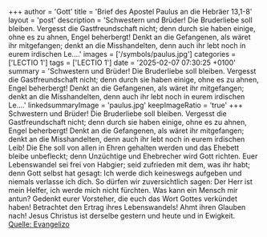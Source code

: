 +++
author = 'Gott'
title = 'Brief des Apostel Paulus an die Hebräer 13,1-8'
layout = 'post'
description = 'Schwestern und Brüder! Die Bruderliebe soll bleiben. Vergesst die Gastfreundschaft nicht; denn durch sie haben einige, ohne es zu ahnen, Engel beherbergt! Denkt an die Gefangenen, als wäret ihr mitgefangen; denkt an die Misshandelten, denn auch ihr lebt noch in eurem irdischen Le....'
images = ['/symbols/paulus.jpg']
categories = ['LECTIO 1']
tags = ['LECTIO 1']
date = '2025-02-07 07:30:25 +0100'
summary = 'Schwestern und Brüder! Die Bruderliebe soll bleiben. Vergesst die Gastfreundschaft nicht; denn durch sie haben einige, ohne es zu ahnen, Engel beherbergt! Denkt an die Gefangenen, als wäret ihr mitgefangen; denkt an die Misshandelten, denn auch ihr lebt noch in eurem irdischen Le....'
linkedsummaryImage = 'paulus.jpg'
keepImageRatio = 'true'
+++
Schwestern und Brüder! Die Bruderliebe soll bleiben.
Vergesst die Gastfreundschaft nicht; denn durch sie haben einige, ohne es zu ahnen, Engel beherbergt!
Denkt an die Gefangenen, als wäret ihr mitgefangen; denkt an die Misshandelten, denn auch ihr lebt noch in eurem irdischen Leib!
Die Ehe soll von allen in Ehren gehalten werden und das Ehebett bleibe unbefleckt; denn Unzüchtige und Ehebrecher wird Gott richten.<!--more-->
Euer Lebenswandel sei frei von Habgier; seid zufrieden mit dem, was ihr habt; denn Gott selbst hat gesagt: Ich werde dich keineswegs aufgeben und niemals verlasse ich dich.
So dürfen wir zuversichtlich sagen: Der Herr ist mein Helfer, ich werde mich nicht fürchten. Was kann ein Mensch mir antun?
Gedenkt eurer Vorsteher, die euch das Wort Gottes verkündet haben! Betrachtet den Ertrag ihres Lebenswandels! Ahmt ihren Glauben nach!
Jesus Christus ist derselbe gestern und heute und in Ewigkeit.<br> [Quelle: Evangelizo](https://evangeliumtagfuertag.org/DE/gospel)